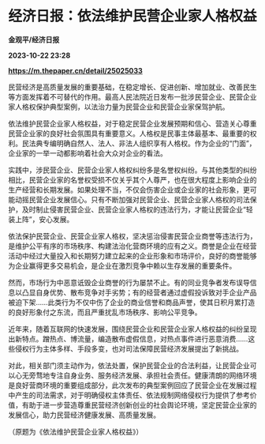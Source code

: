 # 经济日报：依法维护民营企业家人格权益
**金观平/经济日报**

**2023-10-22 23:28**

**https://m.thepaper.cn/detail/25025033**

民营经济是高质量发展的重要基础，在稳定增长、促进创新、增加就业、改善民生等方面发挥着不可替代的作用。最高人民法院近日发布一批涉民营企业、民营企业家人格权保护典型案例，以法治力量为民营企业和民营企业家保驾护航。

依法维护民营企业家人格权益，对于稳定民营企业发展预期和信心、营造关心尊重民营企业家的良好社会氛围具有重要意义。人格权是民事主体最基本、最重要的权利。民法典专编明确自然人、法人、非法人组织享有人格权。作为企业的“门面”，企业家的一举一动都影响着社会大众对企业的看法。

实践中，涉民营企业、民营企业家人格权纠纷多是名誉权纠纷。与其他类型的纠纷相比，民营企业家的名誉权受损不仅关乎其个人尊严，也在很大程度上影响企业的生产经营和长期发展。如果处理不当，不仅会伤害企业或企业家的社会形象，更可能动摇民营企业发展信心。只有不断加强对民营企业、民营企业家人格权的司法保护，及时制止侵害民营企业、民营企业家人格权的违法行为，才能让民营企业“轻装上阵”，安心发展。

依法保护民营企业、民营企业家人格权，坚决惩治侵害民营企业商誉等违法行为，是维护公平有序的市场秩序、构建法治化营商环境的应有之义。商誉是企业在经营活动中经过大量投入和长期努力建立起来的企业形象和市场评价，良好的商誉能够为企业赢得更多交易机会，是企业在激烈竞争中赖以生存发展的重要条件。

然而，市场行为中恶意诋毁企业商誉的行为屡禁不止。有的同业竞争者发布误导信息以凸显自身优势、散布竞争对手劣势；有的经营者通过虚假投诉致对手企业产品被迫下架……此类行为不仅中伤了企业的商业信誉和商品声誉，使其日积月累打造的良好形象付之东流，而且严重扰乱市场秩序、影响公平竞争。

近年来，随着互联网的快速发展，围绕民营企业和民营企业家人格权益的纠纷呈现出新特点。蹭热点、博流量，编造散布虚假信息，对热点事件进行恶意消费……这些侵权行为主体多样、手段多变，也对司法保障民营经济发展提出了新挑战。

对此，相关部门须主动作为，依法处置，保护民营企业的合法利益，让民营企业可以心无旁骛地专注自身业务、服务经济发展、承担社会责任。健康清朗的网络环境是良好营商环境的重要组成部分，此次发布的典型案例回应了民营企业在发展过程中产生的司法需求，对于明确侵权主体责任、依法规制网络侵权行为提供了参考价值，有助于进一步营造尊重民营经济创新创业的社会舆论环境，坚定民营企业家的发展信心，助力民营经济健康发展、高质量发展。

（原题为《依法维护民营企业家人格权益》）